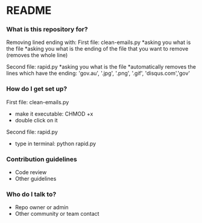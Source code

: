 # README #

### What is this repository for? ###

Removing lined ending with:
First file: clean-emails.py
*asking you what is the file
*asking you what is the ending of the file that you want to remove (removes the whole line)

Second file: rapid.py
*asking you what is the file
*automatically removes the lines which have the ending: 'gov.au', '.jpg', '.png', '.gif', 'disqus.com','gov'

### How do I get set up? ###

First file: clean-emails.py
* make it executable: CHMOD +x
* double click on it

Second file: rapid.py
* type in terminal: python rapid.py

### Contribution guidelines ###

* Code review
* Other guidelines

### Who do I talk to? ###

* Repo owner or admin
* Other community or team contact
